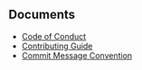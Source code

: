 ## Documents
* [Code of Conduct](../CODE_OF_CONDUCT.md)
* [Contributing Guide](../CONTRIBUTING.md)
* [Commit Message Convention](COMMIT_MESSAGE_CONVENTION.md)
